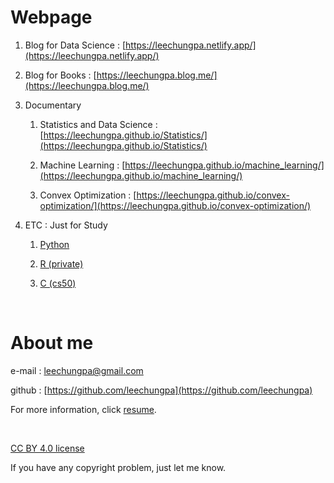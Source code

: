 # Webpage

1. Blog for Data Science : [https://leechungpa.netlify.app/](https://leechungpa.netlify.app/)

1. Blog for Books : [https://leechungpa.blog.me/](https://leechungpa.blog.me/)

1. Documentary 

    1. Statistics and Data Science : [https://leechungpa.github.io/Statistics/](https://leechungpa.github.io/Statistics/)
    
    1. Machine Learning : [https://leechungpa.github.io/machine_learning/](https://leechungpa.github.io/machine_learning/)
    
    1. Convex Optimization : [https://leechungpa.github.io/convex-optimization/](https://leechungpa.github.io/convex-optimization/)

1. ETC : Just for Study

    1. [Python](https://github.com/leechungpa/Python-study)
    
    1. [R (private)](https://github.com/leechungpa/yonsei)
    
    1. [C (cs50)](https://github.com/leechungpa/cs50")


<br>



# About me

e-mail : leechungpa@gmail.com

github : [https://github.com/leechungpa](https://github.com/leechungpa)

For more information, click [resume](https://leechungpa.github.io/resume.html).


<br>


[CC BY 4.0 license](https://creativecommons.org/licenses/by/4.0/legalcode)

If you have any copyright problem, just let me know.
